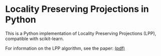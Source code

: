 # Locality Preserving Projections in Python

This is a Python implementation of Locality Preserving Projections (LPP), compatible with scikit-learn.

For information on the LPP algorithm, see the paper: [(pdf)](http://papers.nips.cc/paper/2359-locality-preserving-projections.pdf)
